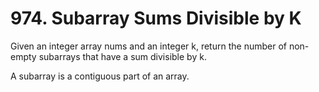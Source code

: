 # 974. Subarray Sums Divisible by K

Given an integer array nums and an integer k, return the number of non-empty subarrays that have a sum divisible by k.

A subarray is a contiguous part of an array.